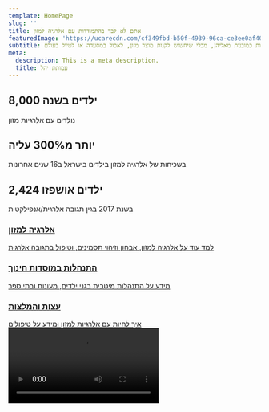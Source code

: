 ```yaml
---
template: HomePage
slug: ''
title: אתם לא לבד בהתמודדות עם אלרגיה למזון
featuredImage: 'https://ucarecdn.com/cf349fbd-b50f-4939-96ca-ce3ee0af40c2/'
subtitle: כל אדם שסובל מאלרגיה למזון ראוי שיחייה חיים מלאים, ללא פחד מהשתתפות בפעילויות שלרוב האוכלוסייה נראות כמובנות מאליהן, מבלי שיחשוש לקנות מוצר מזון, לאכול במסעדה או לטייל בעולם
meta:
  description: This is a meta description.
  title: עמותת יהל
---
```

<div class="three-column">
  <div><h2>8,000 ילדים בשנה</h2>נולדים עם אלרגיות מזון</div>
  <div><h2>יותר מ300% עליה</h2> בשכיחות של אלרגיה למזון בילדים בישראל ב16 שנים אחרונות</div>
  <div><h2>2,424 ילדים אושפזו</h2> בשנת 2017 בגין תגובה אלרגית/אנפילקטית </div>
</div>
<div class="three-buttons">
  <a href="/post-categories/מידע-כללי/"><h3>אלרגיה למזון</h3>למד עוד על אלרגיה למזון, אבחון וזיהוי תסמינים, וטיפול בתגובה אלרגית</a>
  <a href="/post-categories/מוסדות-חינוך/"><h3>התנהלות במוסדות חינוך</h3> מידע על התנהלות מיטבית בגני ילדים, מעונות ובתי ספר</a>
  <a href="/post-categories/עצות-והמלצות/"><h3>עצות והמלצות</h3> איך לחיות עם אלרגיות למזון וּמידע על טיפולים</a>
</div>
<video src="/images/סרטון הזרקה.mp4" controls controlslist="nodownload"></video>

